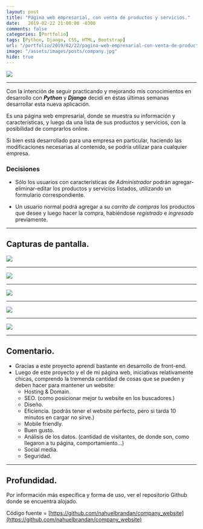 ```yaml
---
layout: post
title: "Página web empresarial, con venta de productos y servicios."
date:   2019-02-22 21:00:00 -0300
comments: false
categories: [Portfolio]
tags: [Python, Django, CSS, HTML, Bootstrap]
url: "/portfolio/2019/02/22/pagina-web-empresarial-con-venta-de-productos-y-servicios.html"
image: "/assets/images/posts/company.jpg"
hide: true
---
```


![]({{page.image}})<br>

---

Con la intención de seguir practicando y mejorando mis conocimientos en desarrollo con  ***Python*** y ***Django*** decidí en éstas últimas semanas desarrollar esta nueva aplicación.

Es una página web empresarial, donde se muestra su información y características, y luego da una lista de sus productos y servicios, con la posibilidad de comprarlos online.

Si bien está desarrollado para una empresa en particular, haciendo las modificaciones necesarias al contenido, se podría utilizar para cualquier empresa.

### Decisiones

*   Sólo los usuarios con características de *Administrador* podrán agregar-eliminar-editar los productos y servicios listados, utilizando un formulario correspondiente.

*   Un usuario normal podrá agregar a su *carrito de compras* los productos que desee y luego hacer la compra, habiéndose *registrado* e *ingresado* previamente.

---

## Capturas de pantalla.

![]({{"/assets/images/company/1.jpg"}})

---

![]({{"/assets/images/company/2.jpg"}})

---

![]({{"/assets/images/company/3.jpg"}})

---

![]({{"/assets/images/company/4.jpg"}})

---

![]({{"/assets/images/company/5.jpg"}})

---

## Comentario.

*   Gracias a este proyecto aprendí bastante en desarrollo de front-end.
*   Luego de este proyecto y el de mi página web, iniciativas relativamente chicas,  comprendo la tremenda cantidad de cosas que se pueden y deben hacer para mantener un website:
    -   Hosting & Domain.
    -   SEO. (como posicionar mejor tu website en los buscadores.)
    -   Diseño.
    -   Eficiencia. (podrás tener el website perfecto, pero si tarda 10 minutos en cargar no sirve.)
    -   Mobile friendly.
    -   Buen gusto.
    -   Análisis de los datos. (cantidad de visitantes, de donde son, como llegaron a tu página, comportamiento...)
    -   Social media.
    -   Seguridad.

---

## Profundidad.

Por información más específica y forma de uso, ver el repositorio Github donde se encuentra alojado.

Código fuente = [https://github.com/nahuelbrandan/company_website](https://github.com/nahuelbrandan/company_website)

